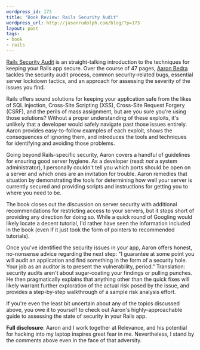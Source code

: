 ```yaml
---
wordpress_id: 173
title: "Book Review: Rails Security Audit"
wordpress_url: http://jasonrudolph.com/blog/?p=173
layout: post
tags:
- book
- rails
---
```

[Rails Security Audit](http://peepcode.com/products/rails-security-audit-pdf) is an straight-talking introduction to the techniques for keeping your Rails app secure.  Over the course of 47 pages, [Aaron Bedra](http://aaronbedra.com) tackles the security audit process, common security-related bugs, essential server lockdown tactics, and an approach for assessing the severity of the issues you find.

Rails offers sound solutions for keeping your application safe from the likes of SQL injection, Cross-Site Scripting (XSS), Cross-Site Request Forgery (CSRF), and the perils of mass assignment, but are you sure you're using those solutions?  Without a proper understanding of these exploits, it's unlikely that a developer would safely navigate past those issues entirely.  Aaron provides easy-to-follow examples of each exploit, shows the consequences of ignoring them, and introduces the tools and techniques for identifying and avoiding those problems.

Going beyond Rails-specific security, Aaron covers a handful of guidelines for ensuring good server hygiene.  As a developer (read: *not* a system administrator), I personally couldn't tell you which ports should be open on a server and which ones are an invitation for trouble.  Aaron remedies that situation by demonstrating the tools for determining how well your server is currently secured and providing scripts and instructions for getting you to where you need to be.

The book closes out the discussion on server security with additional recommendations for restricting access to your servers, but it stops short of providing any direction for doing so.  While a quick round of Googling would likely locate a decent tutorial, I'd rather have seen the information included in the book (even if it just took the form of pointers to recommended tutorials).

Once you've identified the security issues in your app, Aaron offers honest, no-nonsense advice regarding the next step:  "I guarantee at some point you will audit an application and find something in the form of a security hole.  Your job as an auditor is to present the vulnerability, period."  Translation: security audits aren't about sugar-coating your findings or pulling punches.  He then pragmatically explains that anything other than the quick fixes will likely warrant further exploration of the actual risk posed by the issue, and provides a step-by-step walkthrough of a sample risk analysis effort.

If you're even the least bit uncertain about any of the topics discussed above, you owe it to yourself to check out Aaron's highly-approachable guide to assessing the state of security in your Rails app.

**Full disclosure**: Aaron and I work together at Relevance, and his potential for hacking into my laptop inspires great fear in me.  Nevertheless, I stand by the comments above even in the face of that adversity.
